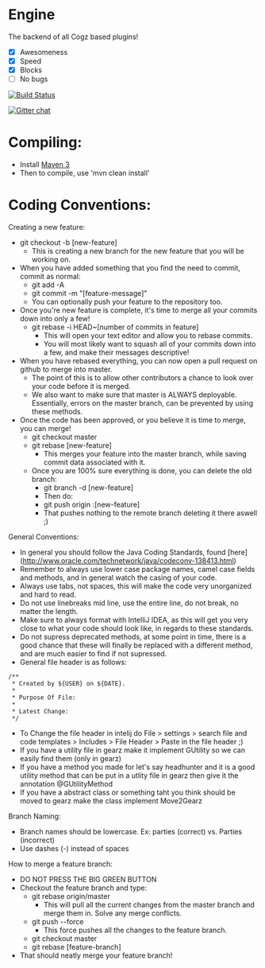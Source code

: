 Engine
======

The backend of all Cogz based plugins!


- [x] Awesomeness
- [x] Speed
- [x] Blocks
- [ ] No bugs

[![Build Status](http://dev.tbnr.net:8080/buildStatus/icon?job=Engine)](http://dev.tbnr.net:8080/job/Engine-Package-master/)

[![Gitter chat](https://badges.gitter.im/CogzMC/Engine.png)](https://gitter.im/CogzMC/Engine)

Compiling:
======
* Install [Maven 3](http://maven.apache.org/download.html)
* Then to compile, use 'mvn clean install'

Coding Conventions:
======

Creating a new feature:
  - git checkout -b [new-feature]
    - This is creating a new branch for the new feature that you will be working on.
  - When you have added something that you find the need to commit, commit as normal:
    - git add -A
    - git commit -m "[feature-message]"
    - You can optionally push your feature to the repository too.
  - Once you're new feature is complete, it's time to merge all your commits down into only a few!
    - git rebase -i HEAD~[number of commits in feature]
      - This will open your text editor and allow you to rebase commits.
      - You will most likely want to squash all of your commits down into a few, and make their messages descriptive!
  - When you have rebased everything, you can now open a pull request on github to merge into master.
    - The point of this is to allow other contributors a chance to look over your code before it is merged.
    - We also want to make sure that master is ALWAYS deployable. Essentially, errors on the master branch, can be             prevented by using these methods.
  - Once the code has been approved, or you believe it is time to merge, you can merge!
    - git checkout master
    - git rebase [new-feature]
      - This merges your feature into the master branch, while saving commit data associated with it.
    - Once you are 100% sure everything is done, you can delete the old branch:
      - git branch -d [new-feature]
      - Then do:
      - git push origin :[new-feature]
      - That pushes nothing to the remote branch deleting it there aswell ;)

General Conventions:
  * In general you should follow the Java Coding Standards, found [here] (http://www.oracle.com/technetwork/java/codeconv-138413.html)
  * Remember to always use lower case package names, camel case fields and methods, and in general watch the casing of       your code.
  * Always use tabs, not spaces, this will make the code very unorganized and hard to read.
  * Do not use linebreaks mid line, use the entire line, do not break, no matter the length.
  * Make sure to always format with IntelliJ IDEA, as this will get you very close to what your code should look like,       in regards to these standards.
  * Do not supress deprecated methods, at some point in time, there is a good chance that these will finally be       replaced with a different method, and are much easier to find if not supressed.
  * General file header is as follows:
```
/**
 * Created by ${USER} on ${DATE}.
 *
 * Purpose Of File:
 * 
 * Latest Change: 
 */
```
   * To Change the file header in intelij do File > settings > search file and code templates > Includes > File Header > Paste in the file header ;)
   * If you have a utility file in gearz make it implement GUtility so we can easily find them (only in gearz)
   * If you have a method you made for let's say headhunter and it is a good utility method that can be put in a utlity file in gearz then give it the annotation @GUtilityMethod
   * If you have a abstract class or something taht you think should be moved to gearz make the class implement Move2Gearz

Branch Naming:
  - Branch names should be lowercase. Ex: parties (correct) vs. Parties (incorrect)
  - Use dashes  (-) instead of spaces

How to merge a feature branch:
  - DO NOT PRESS THE BIG GREEN BUTTON
  - Checkout the feature branch and type:
     - git rebase origin/master
        - This will pull all the current changes from the master branch and merge them in. Solve any merge conflicts.
     - git push --force
        - This force pushes all the changes to the feature branch.
     - git checkout master
     - git rebase [feature-branch]
  - That should neatly merge your feature branch!

